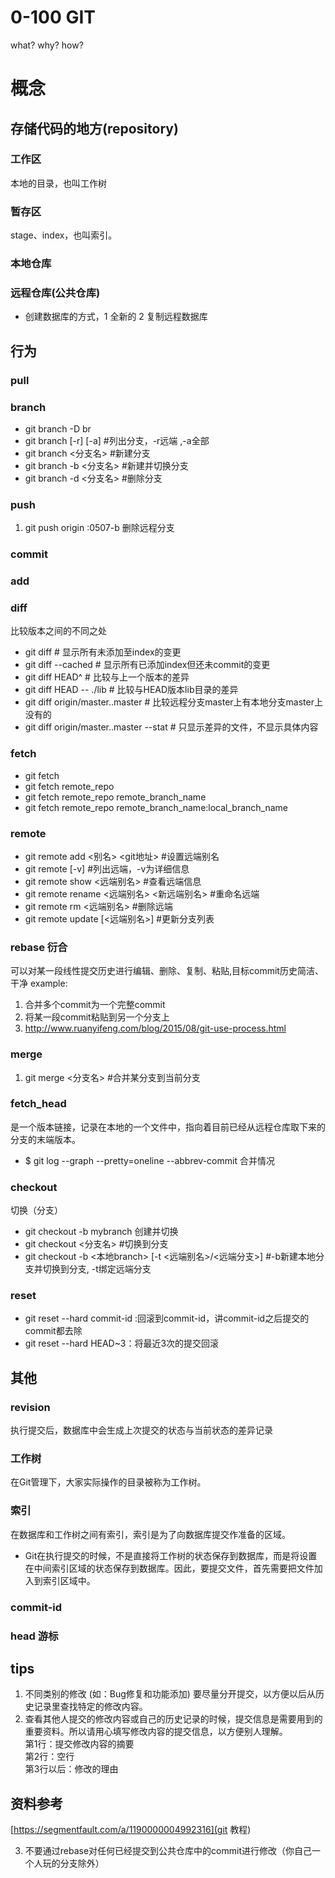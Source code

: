 # 0-100  GIT
what? why? how?

# 概念
## 存储代码的地方(repository)
### 工作区
 本地的目录，也叫工作树
### 暂存区
 stage、index，也叫索引。
### 本地仓库
### 远程仓库(公共仓库)

* 创建数据库的方式，1 全新的 2 复制远程数据库

## 行为
### pull
### branch
* git branch -D br
* git branch [-r] [-a] #列出分支，-r远端 ,-a全部
* git branch <分支名> #新建分支
* git branch -b <分支名> #新建并切换分支
* git branch -d <分支名> #删除分支

### push 
1. git push origin :0507-b 删除远程分支
### commit
### add 
### diff
比较版本之间的不同之处
* git diff                                                  # 显示所有未添加至index的变更
* git diff --cached                                         # 显示所有已添加index但还未commit的变更
* git diff HEAD^                                            # 比较与上一个版本的差异
* git diff HEAD -- ./lib                                    # 比较与HEAD版本lib目录的差异
* git diff origin/master..master                            # 比较远程分支master上有本地分支master上没有的
* git diff origin/master..master --stat                     # 只显示差异的文件，不显示具体内容
### fetch 
* git fetch
* git fetch remote_repo
* git fetch remote_repo remote_branch_name
* git fetch remote_repo remote_branch_name:local_branch_name

### remote
* git remote add <别名> <git地址> #设置远端别名
* git remote [-v] #列出远端，-v为详细信息
* git remote show <远端别名> #查看远端信息
* git remote rename <远端别名> <新远端别名> #重命名远端
* git remote rm <远端别名> #删除远端
* git remote update [<远端别名>] #更新分支列表

### rebase 衍合
可以对某一段线性提交历史进行编辑、删除、复制、粘贴,目标commit历史简洁、干净
example:  
1. 合并多个commit为一个完整commit
2. 将某一段commit粘贴到另一个分支上
3. http://www.ruanyifeng.com/blog/2015/08/git-use-process.html
### merge
1. git merge <分支名> #合并某分支到当前分支

### fetch_head
是一个版本链接，记录在本地的一个文件中，指向着目前已经从远程仓库取下来的分支的末端版本。

* $ git log --graph --pretty=oneline --abbrev-commit 合并情况
### checkout 
  切换（分支）
* git checkout -b mybranch 创建并切换
* git checkout <分支名> #切换到分支
* git checkout -b <本地branch> [-t <远端别名>/<远端分支>] #-b新建本地分支并切换到分支, -t绑定远端分支
### reset
* git reset --hard commit-id :回滚到commit-id，讲commit-id之后提交的commit都去除
* git reset --hard HEAD~3：将最近3次的提交回滚
## 其他
### revision 
执行提交后，数据库中会生成上次提交的状态与当前状态的差异记录
### 工作树
在Git管理下，大家实际操作的目录被称为工作树。
### 索引
在数据库和工作树之间有索引，索引是为了向数据库提交作准备的区域。
* Git在执行提交的时候，不是直接将工作树的状态保存到数据库，而是将设置在中间索引区域的状态保存到数据库。因此，要提交文件，首先需要把文件加入到索引区域中。
### commit-id

### head 游标



## tips 
1. 不同类别的修改 (如：Bug修复和功能添加) 要尽量分开提交，以方便以后从历史记录里查找特定的修改内容。
2. 查看其他人提交的修改内容或自己的历史记录的时候，提交信息是需要用到的重要资料。所以请用心填写修改内容的提交信息，以方便别人理解。  
   第1行：提交修改内容的摘要  
   第2行：空行  
   第3行以后：修改的理由  
## 资料参考
[https://segmentfault.com/a/1190000004992316](git 教程)


3. 不要通过rebase对任何已经提交到公共仓库中的commit进行修改（你自己一个人玩的分支除外）
